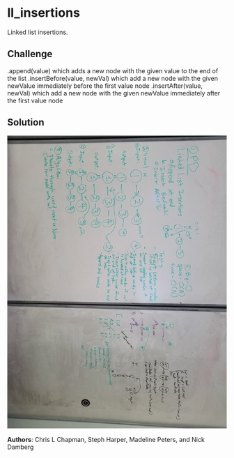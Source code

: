 # ll_insertions

Linked list insertions.

## Challenge
.append(value) which adds a new node with the given value to the end of the list
.insertBefore(value, newVal) which add a new node with the given newValue immediately before the first value node
.insertAfter(value, newVal) which add a new node with the given newValue immediately after the first value node

## Solution
![Whiteboard Image](../../assets/ll_insertions.jpg)

**Authors**: Chris L Chapman, Steph Harper, Madeline Peters, and Nick Damberg


